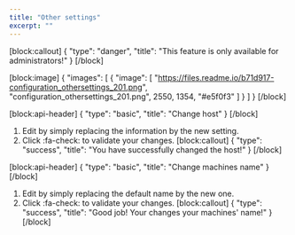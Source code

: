 ```yaml
---
title: "Other settings"
excerpt: ""
---
```

[block:callout]
{
  "type": "danger",
  "title": "This feature is only available for administrators!"
}
[/block]

[block:image]
{
  "images": [
    {
      "image": [
        "https://files.readme.io/b71d917-configuration_othersettings_201.png",
        "configuration_othersettings_201.png",
        2550,
        1354,
        "#e5f0f3"
      ]
    }
  ]
}
[/block]

[block:api-header]
{
  "type": "basic",
  "title": "Change host"
}
[/block]
1. Edit by simply replacing the information by the new setting. 
2. Click :fa-check: to validate your changes. 
[block:callout]
{
  "type": "success",
  "title": "You have successfully changed the host!"
}
[/block]

[block:api-header]
{
  "type": "basic",
  "title": "Change machines name"
}
[/block]
1. Edit by simply replacing the default name by the new one. 
2. Click :fa-check: to validate your changes. 
[block:callout]
{
  "type": "success",
  "title": "Good job! Your changes your machines' name!"
}
[/block]